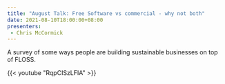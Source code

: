 ```yaml
---
title: "August Talk: Free Software vs commercial - why not both"
date: 2021-08-10T18:00:00+08:00
presenters:
 - Chris McCormick
---
```


A survey of some ways people are building sustainable businesses on
top of FLOSS.

<!--more-->

{{< youtube "RqpCISzLFIA" >}}
